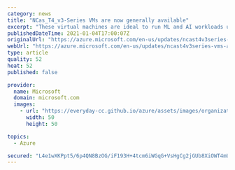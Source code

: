 ```yaml
---
category: news
title: "NCas_T4_v3-Series VMs are now generally available"
excerpt: "These virtual machines are ideal to run ML and AI workloads utilizing Cuda, TensorFlow, Pytorch, Caffe, and other Frameworks or the graphics workloads using NVIDIA GRID technology."
publishedDateTime: 2021-01-04T17:00:07Z
originalUrl: "https://azure.microsoft.com/en-us/updates/ncast4v3series-vms-are-now-generally-available/"
webUrl: "https://azure.microsoft.com/en-us/updates/ncast4v3series-vms-are-now-generally-available/"
type: article
quality: 52
heat: 52
published: false

provider:
  name: Microsoft
  domain: microsoft.com
  images:
    - url: "https://everyday-cc.github.io/azure/assets/images/organizations/microsoft.com-50x50.jpg"
      width: 50
      height: 50

topics:
  - Azure

secured: "L4e1wXKPpt5/6p4QN8BzOG/iF193H+4tcm6iWGqG+VsHgCg2jGUb8XiOWT4mULcKo38XDljbTrFS/xaWswfEwjBJA5nTl6MUg6hMM8VnzVVCfyumVhAlEx5GkJcTrXc306HWq5EWxTCD+mU/mPT2f206n5U5NEIY2EVE2vHeBa4GBGusvi9ERosu4fsXEm/ofQDnP5QGHg8R8IJ7bH6rZdc+E5PRnZw9kH9o3m8tlZZGL1cg2VGMpQg2orew6rqQXPNtJY2YnzB5Fr3EaoYBsvE68bcTtK4k9wlrCDd6oOdr01DIAGv5g8P+/QDbHiprusRERD9S6AdMqHCYgS0P5mZBhKuMfSjxtbFGOi/034s=;iV4bHNwB7vII7PqnH7lFEg=="
---
```


